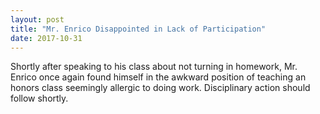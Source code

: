```yaml
---
layout: post
title: "Mr. Enrico Disappointed in Lack of Participation"
date: 2017-10-31
---
```


Shortly after speaking to his class about not turning in homework, Mr. Enrico once again found himself in the awkward
position of teaching an honors class seemingly allergic to doing work. Disciplinary action should follow shortly.
